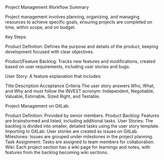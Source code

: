 Project Management Workflow Summary

Project management involves planning, organizing, and managing resources to achieve specific goals, ensuring projects are completed on time, within scope, and on budget.

Key Steps:

Product Definition: Defines the purpose and details of the product, keeping development focused with clear objectives.

Product/Feature Backlog: Tracks new features and modifications, created based on user requirements, including user stories and bugs.

User Story: A feature explanation that includes:

Title
Description
Acceptance Criteria
The user story answers Who, What, and Why and must follow the INVEST acronym: Independent, Negotiable, Valuable, Estimable, Sized Right, and Testable.

Project Management on GitLab:

Product Definition: Provided by senior members.
Product Backlog: Features are brainstormed and listed, including additional tasks.
User Stories: The backlog is divided into smaller, detailed tasks using the user story template.
Importing to GitLab: User stories are created as issues on GitLab.
Milestones: Issues are grouped under milestones in the project planning.
Task Assignment: Tasks are assigned to team members for collaboration.
Wiki: Each project section has a wiki page for learnings and notes, with features from the backlog becoming wiki sections.